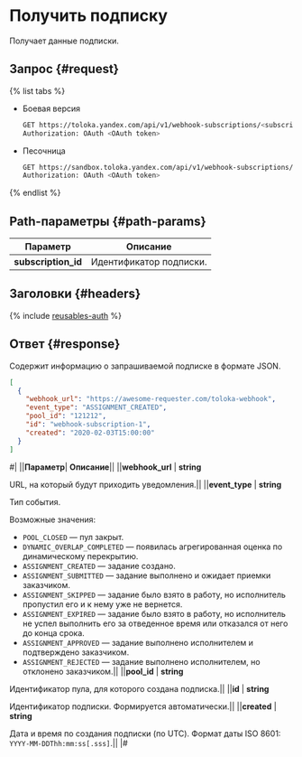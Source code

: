 # Получить подписку

Получает данные подписки.

## Запрос {#request}

{% list tabs %}

- Боевая версия

    ```bash
    GET https://toloka.yandex.com/api/v1/webhook-subscriptions/<subscription_id>
    Authorization: OAuth <OAuth token>
    ```

- Песочница

    ```bash
    GET https://sandbox.toloka.yandex.com/api/v1/webhook-subscriptions/<subscription_id>
    Authorization: OAuth <OAuth token>
    ```

{% endlist %}

## Path-параметры {#path-params}

Параметр | Описание
----- | -----
**subscription_id** | Идентификатор подписки.

## Заголовки {#headers}

{% include [reusables-auth](../_includes/reusables/id-reusables/auth.md) %}

## Ответ {#response}

Содержит информацию о запрашиваемой подписке в формате JSON.

```json
[
  {
    "webhook_url": "https://awesome-requester.com/toloka-webhook",
    "event_type": "ASSIGNMENT_CREATED",
    "pool_id": "121212",
    "id": "webhook-subscription-1",
    "created": "2020-02-03T15:00:00"
  }
]
```

#|
||**Параметр**| **Описание**||
||**webhook_url** | **string**

URL, на который будут приходить уведомления.||
||**event_type** | **string**

Тип события.

Возможные значения:

- `POOL_CLOSED` — пул закрыт.
- `DYNAMIC_OVERLAP_COMPLETED` — появилась агрегированная оценка по динамическому перекрытию.
- `ASSIGNMENT_CREATED` — задание создано.
- `ASSIGNMENT_SUBMITTED` — задание выполнено и ожидает приемки заказчиком.
- `ASSIGNMENT_SKIPPED` — задание было взято в работу, но исполнитель пропустил его и к нему уже не вернется.
- `ASSIGNMENT_EXPIRED` — задание было взято в работу, но исполнитель не успел выполнить его за отведенное время или отказался от него до конца срока.
- `ASSIGNMENT_APPROVED` — задание выполнено исполнителем и подтверждено заказчиком.
- `ASSIGNMENT_REJECTED` — задание выполнено исполнителем, но отклонено заказчиком.||
||**pool_id** | **string**

Идентификатор пула, для которого создана подписка.||
||**id** | **string**

Идентификатор подписки. Формируется автоматически.||
||**created** | **string**

Дата и время по создания подписки (по UTC). Формат даты ISO 8601: `YYYY-MM-DDThh:mm:ss[.sss]`.||
|#